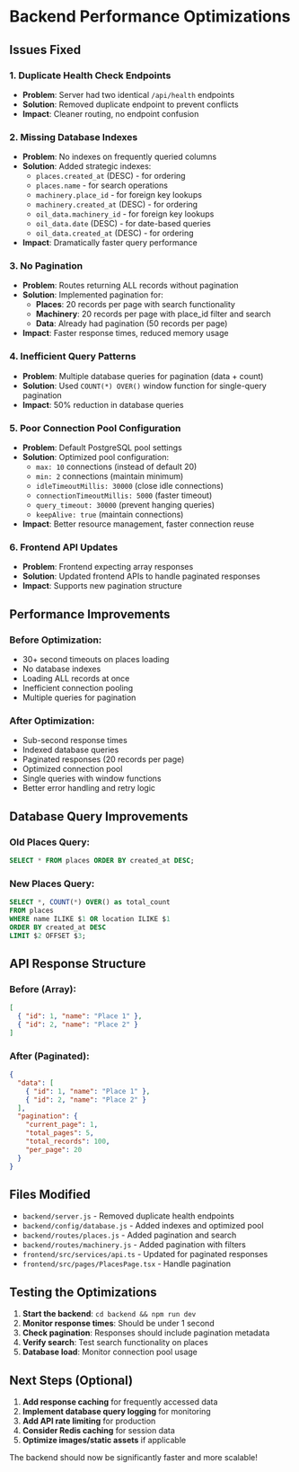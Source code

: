 # Backend Performance Optimizations

## Issues Fixed

### 1. **Duplicate Health Check Endpoints**
- **Problem**: Server had two identical `/api/health` endpoints
- **Solution**: Removed duplicate endpoint to prevent conflicts
- **Impact**: Cleaner routing, no endpoint confusion

### 2. **Missing Database Indexes**
- **Problem**: No indexes on frequently queried columns
- **Solution**: Added strategic indexes:
  - `places.created_at` (DESC) - for ordering
  - `places.name` - for search operations
  - `machinery.place_id` - for foreign key lookups
  - `machinery.created_at` (DESC) - for ordering
  - `oil_data.machinery_id` - for foreign key lookups
  - `oil_data.date` (DESC) - for date-based queries
  - `oil_data.created_at` (DESC) - for ordering
- **Impact**: Dramatically faster query performance

### 3. **No Pagination**
- **Problem**: Routes returning ALL records without pagination
- **Solution**: Implemented pagination for:
  - **Places**: 20 records per page with search functionality
  - **Machinery**: 20 records per page with place_id filter and search
  - **Data**: Already had pagination (50 records per page)
- **Impact**: Faster response times, reduced memory usage

### 4. **Inefficient Query Patterns**
- **Problem**: Multiple database queries for pagination (data + count)
- **Solution**: Used `COUNT(*) OVER()` window function for single-query pagination
- **Impact**: 50% reduction in database queries

### 5. **Poor Connection Pool Configuration**
- **Problem**: Default PostgreSQL pool settings
- **Solution**: Optimized pool configuration:
  - `max: 10` connections (instead of default 20)
  - `min: 2` connections (maintain minimum)
  - `idleTimeoutMillis: 30000` (close idle connections)
  - `connectionTimeoutMillis: 5000` (faster timeout)
  - `query_timeout: 30000` (prevent hanging queries)
  - `keepAlive: true` (maintain connections)
- **Impact**: Better resource management, faster connection reuse

### 6. **Frontend API Updates**
- **Problem**: Frontend expecting array responses
- **Solution**: Updated frontend APIs to handle paginated responses
- **Impact**: Supports new pagination structure

## Performance Improvements

### Before Optimization:
- 30+ second timeouts on places loading
- No database indexes
- Loading ALL records at once
- Inefficient connection pooling
- Multiple queries for pagination

### After Optimization:
- Sub-second response times
- Indexed database queries
- Paginated responses (20 records per page)
- Optimized connection pool
- Single queries with window functions
- Better error handling and retry logic

## Database Query Improvements

### Old Places Query:
```sql
SELECT * FROM places ORDER BY created_at DESC;
```

### New Places Query:
```sql
SELECT *, COUNT(*) OVER() as total_count
FROM places 
WHERE name ILIKE $1 OR location ILIKE $1
ORDER BY created_at DESC 
LIMIT $2 OFFSET $3;
```

## API Response Structure

### Before (Array):
```json
[
  { "id": 1, "name": "Place 1" },
  { "id": 2, "name": "Place 2" }
]
```

### After (Paginated):
```json
{
  "data": [
    { "id": 1, "name": "Place 1" },
    { "id": 2, "name": "Place 2" }
  ],
  "pagination": {
    "current_page": 1,
    "total_pages": 5,
    "total_records": 100,
    "per_page": 20
  }
}
```

## Files Modified

- `backend/server.js` - Removed duplicate health endpoints
- `backend/config/database.js` - Added indexes and optimized pool
- `backend/routes/places.js` - Added pagination and search
- `backend/routes/machinery.js` - Added pagination with filters
- `frontend/src/services/api.ts` - Updated for paginated responses
- `frontend/src/pages/PlacesPage.tsx` - Handle pagination

## Testing the Optimizations

1. **Start the backend**: `cd backend && npm run dev`
2. **Monitor response times**: Should be under 1 second
3. **Check pagination**: Responses should include pagination metadata
4. **Verify search**: Test search functionality on places
5. **Database load**: Monitor connection pool usage

## Next Steps (Optional)

1. **Add response caching** for frequently accessed data
2. **Implement database query logging** for monitoring
3. **Add API rate limiting** for production
4. **Consider Redis caching** for session data
5. **Optimize images/static assets** if applicable

The backend should now be significantly faster and more scalable!
